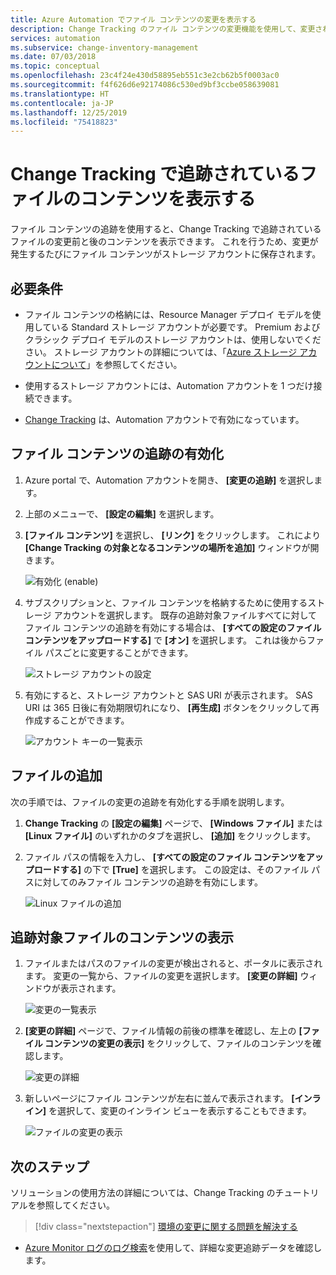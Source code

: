 ```yaml
---
title: Azure Automation でファイル コンテンツの変更を表示する
description: Change Tracking のファイル コンテンツの変更機能を使用して、変更されたファイルのコンテンツを表示できます。
services: automation
ms.subservice: change-inventory-management
ms.date: 07/03/2018
ms.topic: conceptual
ms.openlocfilehash: 23c4f24e430d58895eb551c3e2cb62b5f0003ac0
ms.sourcegitcommit: f4f626d6e92174086c530ed9bf3ccbe058639081
ms.translationtype: HT
ms.contentlocale: ja-JP
ms.lasthandoff: 12/25/2019
ms.locfileid: "75418823"
---
```

# <a name="view-contents-of-a-file-that-is-being-tracked-with-change-tracking"></a>Change Tracking で追跡されているファイルのコンテンツを表示する

ファイル コンテンツの追跡を使用すると、Change Tracking で追跡されているファイルの変更前と後のコンテンツを表示できます。 これを行うため、変更が発生するたびにファイル コンテンツがストレージ アカウントに保存されます。

## <a name="requirements"></a>必要条件

* ファイル コンテンツの格納には、Resource Manager デプロイ モデルを使用している Standard ストレージ アカウントが必要です。 Premium およびクラシック デプロイ モデルのストレージ アカウントは、使用しないでください。 ストレージ アカウントの詳細については、「[Azure ストレージ アカウントについて](../storage/common/storage-create-storage-account.md)」を参照してください。

* 使用するストレージ アカウントには、Automation アカウントを 1 つだけ接続できます。

* [Change Tracking](automation-change-tracking.md) は、Automation アカウントで有効になっています。

## <a name="enable-file-content-tracking"></a>ファイル コンテンツの追跡の有効化

1. Azure portal で、Automation アカウントを開き、 **[変更の追跡]** を選択します。
2. 上部のメニューで、 **[設定の編集]** を選択します。
3. **[ファイル コンテンツ]** を選択し、 **[リンク]** をクリックします。 これにより **[Change Tracking の対象となるコンテンツの場所を追加]** ウィンドウが開きます。

   ![有効化 (enable)](./media/change-tracking-file-contents/enable.png)

4. サブスクリプションと、ファイル コンテンツを格納するために使用するストレージ アカウントを選択します。 既存の追跡対象ファイルすべてに対してファイル コンテンツの追跡を有効にする場合は、 **[すべての設定のファイル コンテンツをアップロードする]** で **[オン]** を選択します。 これは後からファイル パスごとに変更することができます。

   ![ストレージ アカウントの設定](./media/change-tracking-file-contents/storage-account.png)

5. 有効にすると、ストレージ アカウントと SAS URI が表示されます。 SAS URI は 365 日後に有効期限切れになり、 **[再生成]** ボタンをクリックして再作成することができます。

   ![アカウント キーの一覧表示](./media/change-tracking-file-contents/account-keys.png)

## <a name="add-a-file"></a>ファイルの追加

次の手順では、ファイルの変更の追跡を有効化する手順を説明します。

1. **Change Tracking** の **[設定の編集]** ページで、 **[Windows ファイル]** または **[Linux ファイル]** のいずれかのタブを選択し、 **[追加]** をクリックします。

1. ファイル パスの情報を入力し、 **[すべての設定のファイル コンテンツをアップロードする]** の下で **[True]** を選択します。 この設定は、そのファイル パスに対してのみファイル コンテンツの追跡を有効にします。

   ![Linux ファイルの追加](./media/change-tracking-file-contents/add-linux-file.png)

## <a name="viewing-the-contents-of-a-tracked-file"></a>追跡対象ファイルのコンテンツの表示

1. ファイルまたはパスのファイルの変更が検出されると、ポータルに表示されます。 変更の一覧から、ファイルの変更を選択します。 **[変更の詳細]** ウィンドウが表示されます。

   ![変更の一覧表示](./media/change-tracking-file-contents/change-list.png)

1. **[変更の詳細]** ページで、ファイル情報の前後の標準を確認し、左上の **[ファイル コンテンツの変更の表示]** をクリックして、ファイルのコンテンツを確認します。

   ![変更の詳細](./media/change-tracking-file-contents/change-details.png)

1. 新しいページにファイル コンテンツが左右に並んで表示されます。 **[インライン]** を選択して、変更のインライン ビューを表示することもできます。

   ![ファイルの変更の表示](./media/change-tracking-file-contents/view-file-changes.png)

## <a name="next-steps"></a>次のステップ

ソリューションの使用方法の詳細については、Change Tracking のチュートリアルを参照してください。

> [!div class="nextstepaction"]
> [環境の変更に関する問題を解決する](automation-tutorial-troubleshoot-changes.md)

* [Azure Monitor ログのログ検索](../log-analytics/log-analytics-log-searches.md)を使用して、詳細な変更追跡データを確認します。

